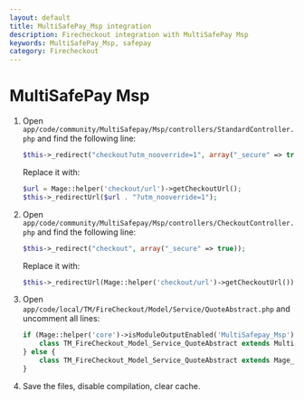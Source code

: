 ```yaml
---
layout: default
title: MultiSafePay_Msp integration
description: Firecheckout integration with MultiSafePay Msp
keywords: MultiSafePay_Msp, safepay
category: Firecheckout
---
```


# MultiSafePay Msp

 1. Open `app/code/community/MultiSafepay/Msp/controllers/StandardController.php`
    and find the following line:

    ```php
    $this->_redirect("checkout?utm_nooverride=1", array("_secure" => true));
    ```

    Replace it with:

    ```php
    $url = Mage::helper('checkout/url')->getCheckoutUrl();
    $this->_redirectUrl($url . "?utm_nooverride=1");
    ```

 2. Open `app/code/community/MultiSafepay/Msp/controllers/CheckoutController.php`
    and find the following line:

    ```php
    $this->_redirect("checkout", array("_secure" => true));
    ```

    Replace it with:

    ```php
    $this->_redirectUrl(Mage::helper('checkout/url')->getCheckoutUrl());
    ```

 3. Open `app/code/local/TM/FireCheckout/Model/Service/QuoteAbstract.php` and
    uncomment all lines:

    ```php
    if (Mage::helper('core')->isModuleOutputEnabled('MultiSafepay_Msp')) {
        class TM_FireCheckout_Model_Service_QuoteAbstract extends MultiSafepay_Msp_Model_Service_Quote {}
    } else {
        class TM_FireCheckout_Model_Service_QuoteAbstract extends Mage_Sales_Model_Service_Quote {}
    }
    ```

 4. Save the files, disable compilation, clear cache.
